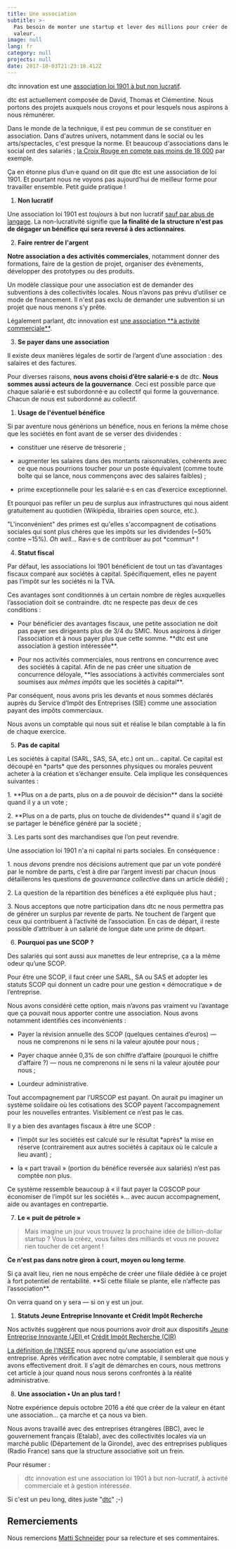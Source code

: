 ```yaml
---
title: Une association
subtitle: >-
  Pas besoin de monter une startup et lever des millions pour créer de la
  valeur.
image: null
lang: fr
category: null
projects: null
date: 2017-10-03T21:23:18.412Z
---
```

dtc innovation est une [association loi 1901 à but non lucratif](https://www.journal-officiel.gouv.fr/association/index.php?ACTION=Rechercher&JTY_WALDEC=W332020707). 

dtc est actuellement composée de David, Thomas et Clémentine. Nous portons des projets auxquels nous croyons et pour lesquels nous aspirons à nous rémunérer.

Dans le monde de la technique, il est peu commun de se constituer en association. Dans d'autres univers, notamment dans le social ou les arts/spectacles, c'est presque la norme. Et beaucoup d'associations dans le social ont des salariés ; [la Croix Rouge en compte pas moins de 18 000](http://www.croix-rouge.fr/La-Croix-Rouge/La-Croix-Rouge-francaise/En-bref) par exemple.

Ça en étonne plus d’un·e quand on dit que dtc est une association de loi 1901. Et pourtant nous ne voyons pas aujourd’hui de meilleur forme pour travailler ensemble. Petit guide pratique !

1. **Non lucratif**

Une association loi 1901 est *toujours* à but non lucratif [sauf par abus de langage](https://fr.wikipedia.org/wiki/Association_%C3%A0_but_lucratif#Quand_parle-t-on_d.27association_.C3.A0_but_lucratif.3F). La non-lucrativité signifie que **la finalité de la structure n'est pas de dégager un bénéfice qui sera reversé à des actionnaires**.

2. **Faire rentrer de l'argent**

**Notre association a des activités commerciales**, notamment donner des formations, faire de la gestion de projet, organiser des évènements, développer des prototypes ou des produits. 

Un modèle classique pour une association est de demander des subventions à des collectivités locales. Nous n’avons pas prévu d’utiliser ce mode de financement. Il n'est pas exclu de demander une subvention si un projet que nous menons s’y prête.

Légalement parlant, dtc innovation est [une association \*\*à activité commerciale\*\*](https://www.service-public.fr/associations/vosdroits/F31838).

3. **Se payer dans une association**

Il existe deux manières légales de sortir de l’argent d’une association : des salaires et des factures.

Pour diverses raisons, **nous avons choisi d’être salarié·e·s** de dtc. **Nous sommes aussi acteurs de la gouvernance**. Ceci est possible parce que chaque salarié·e est subordonné·e au collectif qui forme la gouvernance. Chacun de nous est subordonné au collectif.

1. **Usage de l'éventuel bénéfice**

Si par aventure nous générions un bénéfice, nous en ferions la même chose que les sociétés en font avant de se verser des dividendes :

- constituer une réserve de trésorerie ;

- augmenter les salaires dans des montants raisonnables, cohérents avec ce que nous pourrions toucher pour un poste équivalent (comme toute boîte qui se lance, nous commençons avec des salaires faibles) ;

- prime exceptionnelle pour les salarié·e·s en cas d’exercice exceptionnel.

Et pourquoi pas refiler un peu de surplus aux infrastructures qui nous aident gratuitement au quotidien (Wikipédia, librairies open source, etc.).

"L'inconvénient" des primes est qu'elles s'accompagnent de cotisations sociales qui sont plus chères que les impôts sur les dividendes (\~50% contre \~15%). *Oh well*… Ravi·e·s de contribuer au pot \*commun\* !

4. **Statut fiscal**

Par défaut, les associations loi 1901 bénéficient de tout un tas d’avantages fiscaux comparé aux sociétés à capital. Spécifiquement, elles ne payent pas l’impôt sur les sociétés ni la TVA.

Ces avantages sont conditionnés à un certain nombre de règles auxquelles l’association doit se contraindre. dtc ne respecte pas deux de ces conditions :

- Pour bénéficier des avantages fiscaux, une petite association ne doit pas payer ses dirigeants plus de 3/4 du SMIC. Nous aspirons à diriger l’association et à nous payer plus que cette somme. \*\*dtc est une association à gestion intéressée\*\*.

- Pour nos activités commerciales, nous rentrons en concurrence avec des sociétés à capital. Afin de ne pas créer une situation de concurrence déloyale, \*\*les associations à activités commerciales sont soumises aux _mêmes impôts_ que les sociétés à capital\*\*.

Par conséquent, nous avons pris les devants et nous sommes déclarés auprès du Service d’Impôt des Entreprises (SIE) comme une association payant des impôts commerciaux. 

Nous avons un comptable qui nous suit et réalise le bilan comptable à la fin de chaque exercice.

5. **Pas de capital**

Les sociétés à capital (SARL, SAS, SA, etc.) ont un… capital. Ce capital est découpé en \*parts\* que des personnes physiques ou morales peuvent acheter à la création et s’échanger ensuite. Cela implique les conséquences suivantes : 

1\. \*\*Plus on a de parts, plus on a de pouvoir de décision\*\* dans la société quand il y a un vote ;

2\. \*\*Plus on a de parts, plus on touche de dividendes\*\* quand il s'agit de se partager le bénéfice généré par la société ;

3\. Les parts sont des marchandises que l’on peut revendre.

Une association loi 1901 n'a ni capital ni parts sociales. En conséquence :

1\. nous *devons* prendre nos décisions autrement que par un vote pondéré par le nombre de parts, c’est à dire par l’argent investi par chacun (nous détaillerons les questions de _gouvernance collective_ dans un article dédié) ;

2\. La question de la répartition des bénéfices a été expliquée plus haut ;

3\. Nous acceptons que notre participation dans dtc ne nous permettra pas de générer un surplus par revente de parts. Ne touchent de l’argent que ceux qui contribuent à l’activité de l’association. En cas de départ, il reste possible d’attribuer à un salarié de longue date une prime de départ.

6. **Pourquoi pas une SCOP ?**

Des salariés qui sont aussi aux manettes de leur entreprise, ça a la même odeur qu’une SCOP.

Pour être une SCOP, il faut créer une SARL, SA ou SAS et adopter les statuts SCOP qui donnent un cadre pour une gestion « démocratique » de l’entreprise.

Nous avons considéré cette option, mais n’avons pas vraiment vu l’avantage que ça pouvait nous apporter contre une association. Nous avons notamment identifiés ces inconvénients :

- Payer la révision annuelle des SCOP (quelques centaines d’euros) — nous ne comprenons ni le sens ni la valeur ajoutée pour nous ;

- Payer chaque année 0,3% de son chiffre d’affaire (pourquoi le chiffre d’affaire ?) — nous ne comprenons ni le sens ni la valeur ajoutée pour nous ;

- Lourdeur administrative.

Tout accompagnement par l’URSCOP est payant. On aurait pu imaginer un système solidaire où les cotisations des SCOP payent l’accompagnement pour les nouvelles entrantes. Visiblement ce n’est pas le cas.

Il y a bien des avantages fiscaux à être une SCOP :

- l’impôt sur les sociétés est calculé sur le résultat \*après\* la mise en réserve (contrairement aux autres sociétés à capitaux où le calcule a lieu avant) ;

- la « part travail » (portion du bénéfice reversée aux salariés) n’est pas comptée non plus.

Ce système ressemble beaucoup à « il faut payer la CGSCOP pour économiser de l’impôt sur les sociétés »… avec aucun accompagnement, aide ou avantages en contrepartie.

7. **Le « puit de pétrole »**

> Mais imagine un jour vous trouvez la prochaine idée de billion-dollar startup ? Vous la créez, vous faites des milliards et vous ne pouvez rien toucher de cet argent !

**Ce n'est pas dans notre giron à court, moyen ou long terme**. 

Si ça avait lieu, rien ne nous empêche de créer une filiale dédiée à ce projet à fort potentiel de rentabilité. \*\*Si cette filiale se plante, elle n’affecte pas l’association\*\*.

On verra quand on y sera — si on y est un jour.

1. **Statuts Jeune Entreprise Innovante et Crédit Impôt Recherche**

Nos activités suggèrent que nous pourrions avoir droit aux dispositifs [Jeune Entreprise Innovante (JEI) ](https://www.service-public.fr/professionnels-entreprises/vosdroits/F31188)et [Crédit Impôt Recherche (CIR)](https://www.service-public.fr/professionnels-entreprises/vosdroits/F23533)

[La définition de l'INSEE](https://www.insee.fr/fr/metadonnees/definition/c1496) nous apprend qu'une association est une entreprise. Après vérification avec notre comptable, il semblerait que nous y avons effectivement droit. Il s'agit de démarches en cours, nous mettrons cet article à jour quand nous nous serons confrontés à la réalité administrative.

8. **Une association • Un an plus tard !**

Notre expérience depuis octobre 2016 a été que créer de la valeur en étant une association… ça marche et ça nous va bien.

Nous avons travaillé avec des entreprises étrangères (BBC), avec le gouvernement français (Etalab), avec des collectivités locales via un marché public (Département de la Gironde), avec des entreprises publiques (Radio France) sans que la structure associative soit un frein.

Pour résumer :

> dtc innovation est une association loi 1901 à but non-lucratif, à activité commerciale et à gestion intéressée.

Si c'est un peu long, dites juste "[dtc](https://dtc-innovation.github.io/random)" ;-)

## **Remerciements**

Nous remercions [Matti Schneider](https://mattischneider.fr/) pour sa relecture et ses commentaires.
